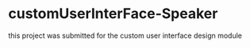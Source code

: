 # customUserInterFace-Speaker
this project was submitted for the custom user interface design module 
